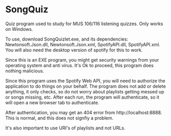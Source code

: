 # SongQuiz
Quiz program used to study for MUS 106/116 listening quizzes.  Only works on Windows.

To use, download SongQuizlet.exe, and its dependencies: Newtonsoft.Json.dll, Newtonsoft.Json.xml, SpotifyAPI.dll, SpotifyAPI.xml.
You will also need the desktop version of spotify for this to work.


Since this is an EXE program, you might get security warnings from your operating system and anti virus.  It's Ok to proceed, this program does nothing malicious.

Since this program uses the Spotify Web API, you will need to authorize the application to do things on your behalf.  The program does not add or delete anything, it only checks, so do not worry about playlists getting messed up or songs missing, etc.
After each run, the program will authenticate, so it will open a new browser tab to authenticate.  

After authentication, you may get an 404 error from http://localhost:8888.  This is normal, and this does not signfiy a problem.

It's also important to use URI's of playlists and not URLs.  


